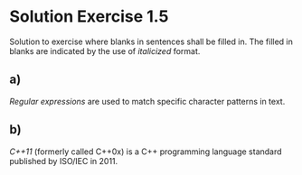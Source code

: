 # Solution Exercise 1.5

Solution to exercise where blanks in sentences shall be filled in. The filled in blanks are indicated by the use of *italicized* format.

## a)

*Regular expressions* are used to match specific character patterns in text.

## b)

*C++11* (formerly called C++0x) is a C++ programming language standard published by ISO/IEC in 2011.
